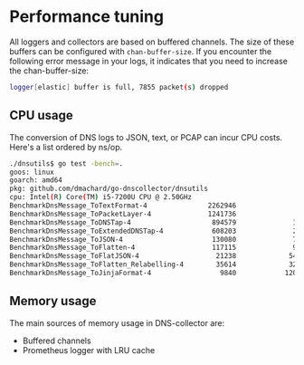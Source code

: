 # Performance tuning

All loggers and collectors are based on buffered channels.
The size of these buffers can be configured with `chan-buffer-size`.
If you encounter the following error message in your logs, it indicates that you need to increase the chan-buffer-size:

```bash
logger[elastic] buffer is full, 7855 packet(s) dropped
```

## CPU usage

The conversion of DNS logs to JSON, text, or PCAP can incur CPU costs. Here's a list ordered by ns/op.

```bash
./dnsutils$ go test -bench=.
goos: linux
goarch: amd64
pkg: github.com/dmachard/go-dnscollector/dnsutils
cpu: Intel(R) Core(TM) i5-7200U CPU @ 2.50GHz 
BenchmarkDnsMessage_ToTextFormat-4               2262946               518.8 ns/op            80 B/op          4 allocs/op
BenchmarkDnsMessage_ToPacketLayer-4              1241736               926.9 ns/op          1144 B/op         12 allocs/op
BenchmarkDnsMessage_ToDNSTap-4                    894579              1464 ns/op             592 B/op         18 allocs/op
BenchmarkDnsMessage_ToExtendedDNSTap-4            608203              2342 ns/op            1056 B/op         25 allocs/op
BenchmarkDnsMessage_ToJSON-4                      130080              7749 ns/op            3632 B/op          3 allocs/op
BenchmarkDnsMessage_ToFlatten-4                   117115              9227 ns/op            8369 B/op         29 allocs/op
BenchmarkDnsMessage_ToFlatJSON-4                   21238             54535 ns/op           20106 B/op        219 allocs/op
BenchmarkDnsMessage_ToFlatten_Relabelling-4        35614             32544 ns/op            8454 B/op         30 allocs/op
BenchmarkDnsMessage_ToJinjaFormat-4                 9840            120301 ns/op           50093 B/op        959 allocs/op
```

## Memory usage

The main sources of memory usage in DNS-collector are:

- Buffered channels
- Prometheus logger with LRU cache
